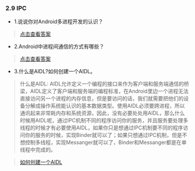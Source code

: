 ### 2.9 IPC

- 1.说说你对Android多进程开发的认识？

> [点击查看答案](https://www.jianshu.com/p/ce1e35c84134)

- 2.Android中进程间通信的方式有哪些？

> [点击查看答案](https://www.cnblogs.com/lizhengxian/p/5075635.html)

- 3.什么是AIDL?如何创建一个AIDL。

> 什么是AIDL: AIDL允许定义一个编程的接口来作为客户端和服务端通信的桥梁，AIDL定义了客户端和服务端的编程标准，在Android里边一个进程无法直接访问另一个进程的内存信息，但是要访问的话，我们就需要把他们的设备分解成操作系统能认识的基本数据类型。使用AIDL必须要跨进程，所以通讯起来非常耗内存和系统资源，因此，没有必要处处用AIDL，那么什么时候用AIDL呢，通过IPC机制不同的程序访问你的服务，并且服务要处理多线程的时候才有必要使用AIDL，如果你只是想通过IPC机制要不同的程序访问你的服务的时候，实现Binder就可以了；如果只想通过IPC机制，但是不想控制多线程，实现Messanger就可以了，Binder和Messanger都是在单线程中完成的。

> [如何创建一个AIDL](https://www.cnblogs.com/rookiechen/p/5352053.html)